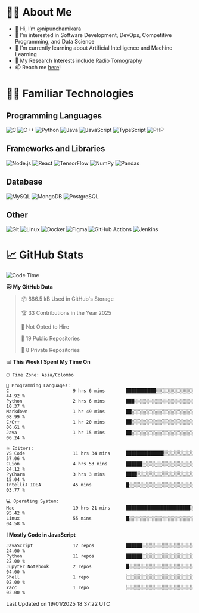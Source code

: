 # 🙋‍♂️ About Me
- 👋 Hi, I’m @nipunchamikara
- 👀 I’m interested in Software Development, DevOps, Competitive Programming, and Data Science
- 🌱 I’m currently learning about Artificial Intelligence and Machine Learning
- 📜 My Research Interests include Radio Tomography
- 📫 Reach me [here](mailto:nipunchamikara@yahoo.com)!

# 👨‍💻 Familiar Technologies

## Programming Languages
![C](https://img.icons8.com/color/48/000000/c-programming.png "C")
![C++](https://img.icons8.com/color/48/000000/c-plus-plus-logo.png "C++")
![Python](https://img.icons8.com/color/48/000000/python.png "Python")
![Java](https://img.icons8.com/color/48/000000/java-coffee-cup-logo.png "Java")
![JavaScript](https://img.icons8.com/color/48/000000/javascript.png "JavaScript")
![TypeScript](https://img.icons8.com/color/48/000000/typescript.png "TypeScript")
![PHP](https://img.icons8.com/officel/48/000000/php-logo.png "PHP")

## Frameworks and Libraries
![Node.js](https://img.icons8.com/color/48/000000/nodejs.png "Node.js")
![React](https://img.icons8.com/officel/48/000000/react.png "React")
![TensorFlow](https://img.icons8.com/color/48/000000/tensorflow.png "TensorFlow")
![NumPy](https://img.icons8.com/color/48/000000/numpy.png "NumPy")
![Pandas](https://img.icons8.com/color/48/000000/pandas.png "Pandas")

## Database
![MySQL](https://img.icons8.com/color/48/000000/mysql-logo.png "MySQL")
![MongoDB](https://img.icons8.com/color/48/000000/mongodb.png "MongoDB")
![PostgreSQL](https://img.icons8.com/color/48/000000/postgreesql.png "PostgreSQL")

## Other
![Git](https://img.icons8.com/color/48/000000/git.png "Git")
![Linux](https://img.icons8.com/color/48/000000/linux.png "Linux")
![Docker](https://img.icons8.com/color/48/000000/docker.png "Docker")
![Figma](https://img.icons8.com/color/48/000000/figma.png "Figma")
![GitHub Actions](https://img.icons8.com/color/48/000000/github.png "GitHub Actions")
![Jenkins](https://img.icons8.com/color/48/000000/jenkins.png "Jenkins")

# 📈 GitHub Stats

<!--START_SECTION:waka-->
![Code Time](http://img.shields.io/badge/Code%20Time-1%2C215%20hrs%2033%20mins-blue)

**🐱 My GitHub Data** 

> 📦 886.5 kB Used in GitHub's Storage 
 > 
> 🏆 33 Contributions in the Year 2025
 > 
> 🚫 Not Opted to Hire
 > 
> 📜 19 Public Repositories 
 > 
> 🔑 8 Private Repositories 
 > 
📊 **This Week I Spent My Time On** 

```text
🕑︎ Time Zone: Asia/Colombo

💬 Programming Languages: 
C                        9 hrs 6 mins        ███████████░░░░░░░░░░░░░░   44.92 % 
Python                   2 hrs 6 mins        ███░░░░░░░░░░░░░░░░░░░░░░   10.37 % 
Markdown                 1 hr 49 mins        ██░░░░░░░░░░░░░░░░░░░░░░░   08.99 % 
C/C++                    1 hr 20 mins        ██░░░░░░░░░░░░░░░░░░░░░░░   06.61 % 
Java                     1 hr 15 mins        ██░░░░░░░░░░░░░░░░░░░░░░░   06.24 % 

🔥 Editors: 
VS Code                  11 hrs 34 mins      ██████████████░░░░░░░░░░░   57.06 % 
CLion                    4 hrs 53 mins       ██████░░░░░░░░░░░░░░░░░░░   24.12 % 
PyCharm                  3 hrs 3 mins        ████░░░░░░░░░░░░░░░░░░░░░   15.04 % 
IntelliJ IDEA            45 mins             █░░░░░░░░░░░░░░░░░░░░░░░░   03.77 % 

💻 Operating System: 
Mac                      19 hrs 21 mins      ████████████████████████░   95.42 % 
Linux                    55 mins             █░░░░░░░░░░░░░░░░░░░░░░░░   04.58 % 
```

**I Mostly Code in JavaScript** 

```text
JavaScript               12 repos            ██████░░░░░░░░░░░░░░░░░░░   24.00 % 
Python                   11 repos            ██████░░░░░░░░░░░░░░░░░░░   22.00 % 
Jupyter Notebook         2 repos             █░░░░░░░░░░░░░░░░░░░░░░░░   04.00 % 
Shell                    1 repo              ░░░░░░░░░░░░░░░░░░░░░░░░░   02.00 % 
Yacc                     1 repo              ░░░░░░░░░░░░░░░░░░░░░░░░░   02.00 % 
```




 Last Updated on 19/01/2025 18:37:22 UTC
<!--END_SECTION:waka-->

